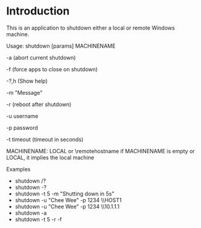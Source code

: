 Introduction
============
This is an application to shutdown either a local or remote Windows machine.

Usage: shutdown [params] MACHINENAME

  \-a (abort current shutdown)
  
  \-f (force apps to close on shutdown)
  
  \-?,h (Show help)
  
  \-m "Message"
  
  \-r (reboot after shutdown)
  
  \-u username
  
  \-p password 
  
  \-t timeout (timeout in seconds)
  

MACHINENAME: LOCAL or \\remotehostname
  if MACHINENAME is empty or LOCAL, it implies the local machine

Examples
 - shutdown /?
 - shutdown -?
 - shutdown -t 5 -m "Shutting down in 5s"
 - shutdown -u "Chee Wee" -p 1234 \\\\HOST1
 - shutdown -u "Chee Wee" -p 1234 \\\\10.1.1.1
 - shutdown -a
 - shutdown -t 5 -r -f


